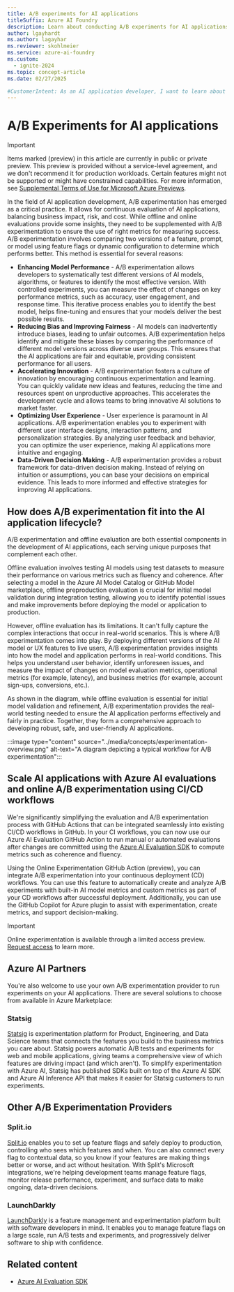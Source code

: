 ```yaml
---
title: A/B experiments for AI applications
titleSuffix: Azure AI Foundry
description: Learn about conducting A/B experiments for AI applications.
author: lgayhardt
ms.author: lagayhar
ms.reviewer: skohlmeier
ms.service: azure-ai-foundry
ms.custom:
  - ignite-2024
ms.topic: concept-article
ms.date: 02/27/2025

#CustomerIntent: As an AI application developer, I want to learn about A/B experiments so that I can evaluate and improve my applications.
---
```


# A/B Experiments for AI applications

> [!IMPORTANT]
>Items marked (preview) in this article are currently in public or private preview. This preview is provided without a service-level agreement, and we don't recommend it for production workloads. Certain features might not be supported or might have constrained capabilities. For more information, see [Supplemental Terms of Use for Microsoft Azure Previews](https://azure.microsoft.com/support/legal/preview-supplemental-terms/).

In the  field of AI application development, A/B experimentation has emerged as a critical practice. It allows for continuous evaluation of AI applications, balancing business impact, risk, and cost. While offline and online evaluations provide some insights, they need to be supplemented with A/B experimentation to ensure the use of right metrics for measuring success. A/B experimentation involves comparing two versions of a feature, prompt, or model using feature flags or dynamic configuration to determine which performs better. This method is essential for several reasons:

- **Enhancing Model Performance** - A/B experimentation allows developers to systematically test different versions of AI models, algorithms, or features to identify the most effective version. With controlled experiments, you can measure the effect of changes on key performance metrics, such as accuracy, user engagement, and response time. This iterative process enables you to identify the best model, helps fine-tuning and ensures that your models deliver the best possible results.
- **Reducing Bias and Improving Fairness** - AI models can inadvertently introduce biases, leading to unfair outcomes. A/B experimentation helps identify and mitigate these biases by comparing the performance of different model versions across diverse user groups. This ensures that the AI applications are fair and equitable, providing consistent performance for all users.
- **Accelerating Innovation** - A/B experimentation fosters a culture of innovation by encouraging continuous experimentation and learning. You can quickly validate new ideas and features, reducing the time and resources spent on unproductive approaches. This accelerates the development cycle and allows teams to bring innovative AI solutions to market faster.
- **Optimizing User Experience** - User experience is paramount in AI applications. A/B experimentation enables you to experiment with different user interface designs, interaction patterns, and personalization strategies. By analyzing user feedback and behavior, you can optimize the user experience, making AI applications more intuitive and engaging.
- **Data-Driven Decision Making** - A/B experimentation provides a robust framework for data-driven decision making. Instead of relying on intuition or assumptions, you can base your decisions on empirical evidence. This leads to more informed and effective strategies for improving AI applications.

## How does A/B experimentation fit into the AI application lifecycle?

A/B experimentation and offline evaluation are both essential components in the development of AI applications, each serving unique purposes that complement each other.

Offline evaluation involves testing AI models using test datasets to measure their performance on various metrics such as fluency and coherence. After selecting a model in the Azure AI Model Catalog or GitHub Model marketplace, offline preproduction evaluation is crucial for initial model validation during integration testing, allowing you to identify potential issues and make improvements before deploying the model or application to production.

However, offline evaluation has its limitations. It can't fully capture the complex interactions that occur in real-world scenarios. This is where A/B experimentation comes into play. By deploying different versions of the AI model or UX features to live users, A/B experimentation provides insights into how the model and application performs in real-world conditions. This helps you understand user behavior, identify unforeseen issues, and measure the impact of changes on model evaluation metrics, operational metrics (for example, latency), and business metrics (for example, account sign-ups, conversions, etc.).

As shown in the diagram, while offline evaluation is essential for initial model validation and refinement, A/B experimentation provides the real-world testing needed to ensure the AI application performs effectively and fairly in practice. Together, they form a comprehensive approach to developing robust, safe, and user-friendly AI applications.

:::image type="content" source="../media/concepts/experimentation-overview.png" alt-text="A diagram depicting a typical workflow for A/B experimentation":::

## Scale AI applications with Azure AI evaluations and online A/B experimentation using CI/CD workflows 

We're significantly simplifying the evaluation and A/B experimentation process with GitHub Actions that can be integrated seamlessly into existing CI/CD workflows in GitHub. In your CI workflows, you can now use our Azure AI Evaluation GitHub Action to run manual or automated evaluations after changes are committed using the [Azure AI Evaluation SDK](../how-to/develop/evaluate-sdk.md) to compute metrics such as coherence and fluency. 

 Using the Online Experimentation GitHub Action (preview), you can integrate A/B experimentation into your continuous deployment (CD) workflows. You can use this feature to automatically create and analyze A/B experiments with built-in AI model metrics and custom metrics as part of your CD workflows after successful deployment. Additionally, you can use the GitHub Copilot for Azure plugin to assist with experimentation, create metrics, and support decision-making. 


> [!IMPORTANT]
> Online experimentation is available through a limited access preview. [Request access](https://forms.office.com/pages/responsepage.aspx?id=v4j5cvGGr0GRqy180BHbR7uGybsCdrhBm9mIL2qQ6XNUNE9OREpVOTBIWFpKQ0dGOTRZWTNaWUZXSS4u&route=shorturl) to learn more.

## Azure AI Partners

You're also welcome to use your own A/B experimentation provider to run experiments on your AI applications. There are several solutions to choose from available in Azure Marketplace:

### Statsig

[Statsig](https://azuremarketplace.microsoft.com/marketplace/apps/statsiginc1610354169520.statsig?tab=Overview) is experimentation platform for Product, Engineering, and Data Science teams that connects the features you build to the business metrics you care about. Statsig powers automatic A/B tests and experiments for web and mobile applications, giving teams a comprehensive view of which features are driving impact (and which aren't). To simplify experimentation with Azure AI, Statsig has published SDKs built on top of the Azure AI SDK and Azure AI Inference API that makes it easier for Statsig customers to run experiments.

## Other A/B Experimentation Providers

### Split.io
[Split.io](https://azuremarketplace.microsoft.com/marketplace/apps/splitio1614896174525.split_azure?tab=Overview) enables you to set up feature flags and safely deploy to production, controlling who sees which features and when. You can also connect every flag to contextual data, so you know if your features are making things better or worse, and act without hesitation. With Split's Microsoft integrations, we're helping development teams manage feature flags, monitor release performance, experiment, and surface data to make ongoing, data-driven decisions.

### LaunchDarkly
[LaunchDarkly](https://azuremarketplace.microsoft.com/marketplace/apps/aad.launchdarkly?tab=Overview) is a feature management and experimentation platform built with software developers in mind. It enables you to manage feature flags on a large scale, run A/B tests and experiments, and progressively deliver software to ship with confidence.

## Related content


- [Azure AI Evaluation SDK](../how-to/develop/evaluate-sdk.md)
